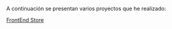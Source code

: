 A continuación se presentan varios proyectos que he realizado:

[FrontEnd Store](https://forexamplestore.netlify.app/)
